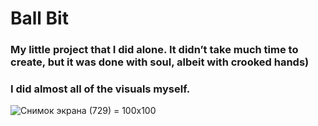 # Ball Bit
### My little project that I did alone. It didn’t take much time to create, but it was done with soul, albeit with crooked hands)
### I did almost all of the visuals myself.
![Снимок экрана (729) = 100x100](https://github.com/Vanchegs/BallBit/assets/115901143/c7624b0b-8801-4a13-b022-fa49130077d6)
